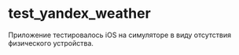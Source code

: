 # test_yandex_weather


Приложение тестировалось iOS на симуляторе в виду отсутствия физического устройства.
